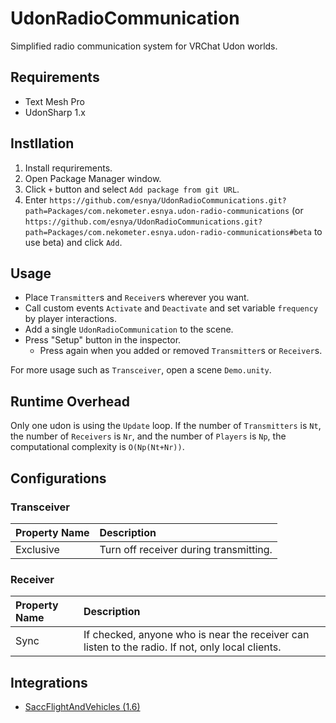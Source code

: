 # UdonRadioCommunication
Simplified radio communication system for VRChat Udon worlds.

## Requirements
- Text Mesh Pro
- UdonSharp 1.x

## Instllation
1. Install requrirements.
2. Open Package Manager window.
3. Click `+` button and select `Add package from git URL`.
4. Enter `https://github.com/esnya/UdonRadioCommunications.git?path=Packages/com.nekometer.esnya.udon-radio-communications` (or `https://github.com/esnya/UdonRadioCommunications.git?path=Packages/com.nekometer.esnya.udon-radio-communications#beta` to use beta) and click `Add`.

## Usage
- Place `Transmitter`s and `Receiver`s wherever you want.
- Call custom events `Activate` and `Deactivate` and set variable `frequency` by player interactions.
- Add a single `UdonRadioCommunication` to the scene.
- Press "Setup" button in the inspector.
  - Press again when you added or removed `Transmitter`s or `Receiver`s.

For more usage such as `Transceiver`, open a scene `Demo.unity`.

## Runtime Overhead
Only one udon is using the `Update` loop. If the number of `Transmitters` is `Nt`, the number of `Receivers` is `Nr`, and the number of `Players` is `Np`, the computational complexity is `O(Np(Nt+Nr))`.

## Configurations

### Transceiver
| Property Name | Description |
| :-- | :-- |
| Exclusive | Turn off receiver during transmitting. |


### Receiver
| Property Name | Description |
| :-- | :-- |
| Sync | If checked, anyone who is near the receiver can listen to the radio. If not, only local clients. |

## Integrations
- [SaccFlightAndVehicles (1.6)](Packages/com.nekometer.esnya.udon-radio-communications-sf)
